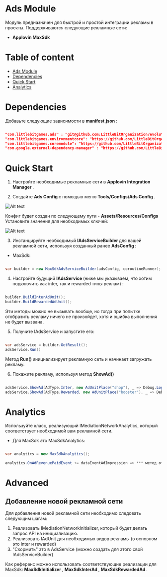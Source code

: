 # Ads Module

Модуль предназначен для быстрой и простой интеграции рекламы в проекты. 
Поддерживаются следующие рекламные сети:
* <b> Applovin MaxSdk </b>

# Table of content

- [Ads Module](#ads-module)
- [Dependencies](#dependencies)
- [Quick Start](#quick-start)
- [Analytics](#analytics)

# Dependencies

Добавьте следующие зависимости в <b> manifest.json </b>:

```json

"com.littlebitgames.ads" : "git@github.com:LittleBitOrganization/evolution-engine-ads.git#2.0.0",
"com.littlebitgames.environmentcore": "https://github.com/LittleBitOrganization/evolution-engine-environment-core-module.git#1.0.1",
"com.littlebitgames.coremodule": "https://github.com/LittleBitOrganization/evolution-engine-core.git",
"com.google.external-dependency-manager" : "https://github.com/LittleBitOrganization/evolution-engine-google-version-handler.git"

```

# Quick Start

1. Настройте необходимые рекламные сети в <b> Applovin Integration Manager </b>.

2. Создайте <b> Ads Config </b> с помощью меню <b> Tools/Configs/Ads Config </b>. 

![Alt text](https://github.com/LittleBitOrganization/documentation-resources/blob/master/evolution-engine-ads/documentation-images/toolbar-menu.png)

Конфиг будет создан по следующему пути - <b> Assets/Resources/Configs </b>
Установите значения для необходимых ключей:

![Alt text](https://github.com/LittleBitOrganization/documentation-resources/blob/master/evolution-engine-ads/documentation-images/ads-config.png)

3. Инстанцируйте необходимый <b> IAdsServiceBuilder </b> для вашей рекламной сети, используя созданный ранее <b> AdsConfig </b>:

* MaxSdk:

```c#

var builder = new MaxSdkAdsServiceBuilder(adsConfig, coroutineRunner);

```

4. Настройте будущий <b> IAdsService </b> (ниже мы указываем, что хотим подключить как inter, так и rewarded типы реклам) :

```c#

builder.BuildInterAdUnit();
builder.BuildRewardedAdUnit();

```

Эти методы можно не вызывать вообще, но тогда при попытке отобразить рекламу ничего не произойдет, хотя и ошибка выполнения не будет вызвана.

5. Получите IAdsService и запустите его:

```c#

var adsService = builder.GetResult();
adsService.Run()

```

Метод <b> Run() </b> инициализирует рекламную сеть и начинает загружать рекламу. 

6. Покажите рекламу, используя метод <b> ShowAd() </b>

```c#

adsService.ShowAd(AdType.Inter, new AdUnitPlace("shop"), _ => Debug.Log("Gotcha!"));
adsService.ShowAd(AdType.Rewarded, new AdUnitPlace("booster"), _ => Debug.Log("Meow!"));

```


# Analytics
 
Используйте класс, реализующий IMediationNetworkAnalytics, который соответствует необходимой вам рекламной сети. 

* Для MaxSdk это MaxSdkAnalytics:

```c#

var analytics = new MaxSdkAnalytics();

analytics.OnAdRevenuePaidEvent += dataEventAdImpression => *** метод отправления события в аналитику ***

```

# Advanced

## Добавление новой рекламной сети

Для добавления новой рекламной сети необходимо следовать следующим шагам:

1. Реализовать IMediationNetworkInitializer, который будет делать запрос API на инициализацию.
2. Реализовать IAdUnit для необходимых видов рекламы (в основном это inter и rewarded)
3. "Скормить" это в AdsService (можно создать для этого свой IAdsServiceBuilder)

Как референс можно использовать соответствующие реализации для MaxSdk: <b> MaxSdkInitializer </b> , <b> MaxSdkInterAd </b> , <b> MaxSdkRewardedAd </b>.

